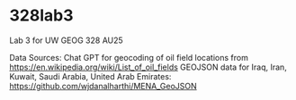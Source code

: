 # 328lab3
Lab 3 for UW GEOG 328 AU25

Data Sources:
Chat GPT for geocoding of oil field locations from https://en.wikipedia.org/wiki/List_of_oil_fields
GEOJSON data for Iraq, Iran, Kuwait, Saudi Arabia, United Arab Emirates: https://github.com/wjdanalharthi/MENA_GeoJSON
